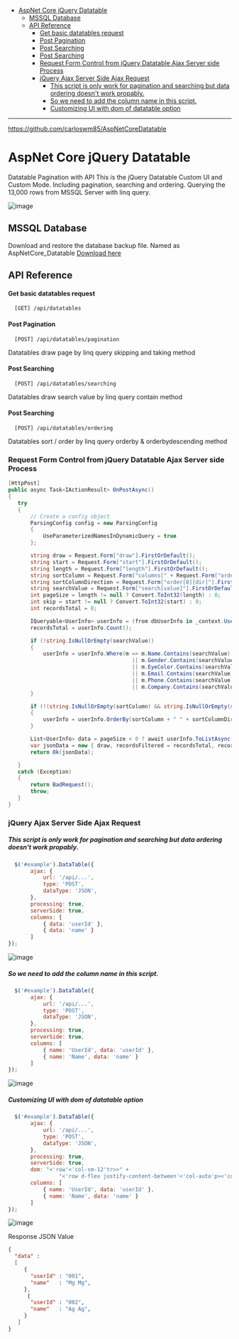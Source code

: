- [AspNet Core jQuery Datatable](#aspnet-core-jquery-datatable)
  - [MSSQL Database](#mssql-database)
  - [API Reference](#api-reference)
      - [Get basic datatables request](#get-basic-datatables-request)
      - [Post Pagination](#post-pagination)
      - [Post Searching](#post-searching)
      - [Post Searching](#post-searching-1)
    - [Request Form Control from jQuery Datatable Ajax Server side Process](#request-form-control-from-jquery-datatable-ajax-server-side-process)
    - [jQuery Ajax Server Side Ajax Request](#jquery-ajax-server-side-ajax-request)
        - [This script is only work for pagination and searching but data ordering doesn't work propably.](#this-script-is-only-work-for-pagination-and-searching-but-data-ordering-doesnt-work-propably)
        - [So we need to add the column name in this script.](#so-we-need-to-add-the-column-name-in-this-script)
        - [Customizing UI with dom of datatable option](#customizing-ui-with-dom-of-datatable-option)


---

https://github.com/carloswm85/AspNetCoreDatatable

# AspNet Core jQuery Datatable

 Datatable Pagination with API
 This is the jQuery Datatable Custom UI and Custom Mode. Including pagination, searching and ordering.
 Querying the 13,000 rows from MSSQL Server with linq query.

 ![image](https://user-images.githubusercontent.com/57518163/220984421-6d5705a2-c0aa-41ca-abd4-846f0f0f0fc8.png)

## MSSQL Database
Download and restore the database backup file. Named as AspNetCore_Datatable [Download here](https://github.com/aungaung99/AspNetCoreDatatable/blob/main/aspnetcore_datatable.bak)

## API Reference

#### Get basic datatables request
```
  [GET] /api/datatables
```

#### Post Pagination

```
  [POST] /api/datatables/pagination
```
Datatables draw page by linq query skipping and taking method

#### Post Searching

```
  [POST] /api/datatables/searching
```
Datatables draw search value by linq query contain method

#### Post Searching

```
  [POST] /api/datatables/ordering
```
Datatables sort / order by linq query orderby & orderbydescending method

### Request Form Control from jQuery Datatable Ajax Server side Process

```cs
[HttpPost]
public async Task<IActionResult> OnPostAsync()
{
   try
   {
       // Create a config object
       ParsingConfig config = new ParsingConfig
       {
           UseParameterizedNamesInDynamicQuery = true
       };

       string draw = Request.Form["draw"].FirstOrDefault();
       string start = Request.Form["start"].FirstOrDefault();
       string length = Request.Form["length"].FirstOrDefault();
       string sortColumn = Request.Form["columns[" + Request.Form["order[0][column]"].FirstOrDefault() + "][name]"].FirstOrDefault();
       string sortColumnDirection = Request.Form["order[0][dir]"].FirstOrDefault();
       string searchValue = Request.Form["search[value]"].FirstOrDefault();
       int pageSize = length != null ? Convert.ToInt32(length) : 0;
       int skip = start != null ? Convert.ToInt32(start) : 0;
       int recordsTotal = 0;

       IQueryable<UserInfo> userInfo = (from dbUserInfo in _context.UserInfos select dbUserInfo);
       recordsTotal = userInfo.Count();

       if (!string.IsNullOrEmpty(searchValue))
       {
           userInfo = userInfo.Where(m => m.Name.Contains(searchValue)
                                       || m.Gender.Contains(searchValue)
                                       || m.EyeColor.Contains(searchValue)
                                       || m.Email.Contains(searchValue)
                                       || m.Phone.Contains(searchValue)
                                       || m.Company.Contains(searchValue));
       }

       if (!(string.IsNullOrEmpty(sortColumn) && string.IsNullOrEmpty(sortColumnDirection)))
       {
           userInfo = userInfo.OrderBy(sortColumn + " " + sortColumnDirection);
       }

       List<UserInfo> data = pageSize < 0 ? await userInfo.ToListAsync() : await userInfo.Skip(skip).Take(pageSize).ToListAsync();
       var jsonData = new { draw, recordsFiltered = recordsTotal, recordsTotal, data };
       return Ok(jsonData);

   }
   catch (Exception)
   {
       return BadRequest();
       throw;
   }
}
```

### jQuery Ajax Server Side Ajax Request
##### This script is only work for pagination and searching but data ordering doesn't work propably.

```javascript
  $('#example').DataTable({
       ajax: {
           url: '/api/...',
           type: 'POST',
           dataType: 'JSON',
       },
       processing: true,
       serverSide: true,
       columns: [
           { data: 'userId' },
           { data: 'name' }
       ]
});
```
![image](https://user-images.githubusercontent.com/57518163/220983553-e4f57825-b860-4653-b34f-823fdfbb5141.png)

##### So we need to add the column name in this script.

```javascript
  $('#example').DataTable({
       ajax: {
           url: '/api/...',
           type: 'POST',
           dataType: 'JSON',
       },
       processing: true,
       serverSide: true,
       columns: [
           { name: 'UserId', data: 'userId' },
           { name: 'Name', data: 'name' }
       ]
});
```

![image](https://user-images.githubusercontent.com/57518163/220998049-f5cb3ac5-ef9d-4414-8d5e-22dc942f3d4b.png)

##### Customizing UI with dom of datatable option

```javascript
  $('#example').DataTable({
       ajax: {
           url: '/api/...',
           type: 'POST',
           dataType: 'JSON',
       },
       processing: true,
       serverSide: true,
       dom: "<'row'<'col-sm-12'tr>>" +
                "<'row d-flex justify-content-between'<'col-auto'p><'col-auto float-end mt-2'l>>",
       columns: [
           { name: 'UserId', data: 'userId' },
           { name: 'Name', data: 'name' }
       ]
});
```

![image](https://user-images.githubusercontent.com/57518163/220998948-91dc10b3-1703-4912-a929-5eaa4ffdb41f.png)

Response JSON Value
```json
{  
  "data" : 
  [
     { 
       "userId" : "001",
       "name"   : "Mg Mg",
     },
      { 
       "userId" : "002",
       "name"   : "Ag Ag",
     }
   ]
}
```




